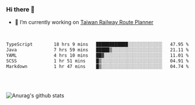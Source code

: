 ### Hi there 👋

- 🔭 I’m currently working on [Taiwan Railway Route Planner](https://github.com/Taiwan-Railway-Route-Planner)

<br/>

<!--START_SECTION:waka-->

```txt
TypeScript        18 hrs 9 mins   ████████████░░░░░░░░░░░░░   47.95 %
Java              7 hrs 59 mins   █████▒░░░░░░░░░░░░░░░░░░░   21.11 %
YAML              4 hrs 10 mins   ██▓░░░░░░░░░░░░░░░░░░░░░░   11.01 %
SCSS              1 hr 51 mins    █▒░░░░░░░░░░░░░░░░░░░░░░░   04.91 %
Markdown          1 hr 47 mins    █▒░░░░░░░░░░░░░░░░░░░░░░░   04.74 %
```

<!--END_SECTION:waka-->

<br/>
<br/>

![Anurag's github stats](https://github-readme-stats.vercel.app/api?username=DepickereSven&show_icons=true&theme=tokyonight)



<!--
**DepickereSven/DepickereSven** is a ✨ _special_ ✨ repository because its `README.md` (this file) appears on your GitHub profile.

Here are some ideas to get you started:

- 🔭 I’m currently working on ...
- 🌱 I’m currently learning ...
- 👯 I’m looking to collaborate on ...
- 🤔 I’m looking for help with ...
- 💬 Ask me about ...
- 📫 How to reach me: ...
- 😄 Pronouns: ...
- ⚡ Fun fact: ...
-->
